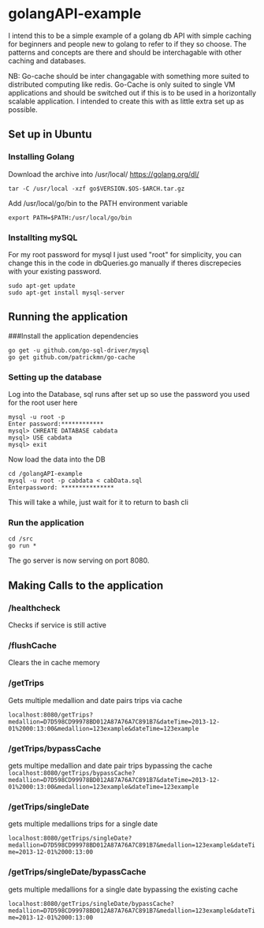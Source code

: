 # golangAPI-example
I intend this to be a simple example of a golang db API with simple caching for beginners and people new to golang to refer to if they so choose. The patterns and concepts are there and should be interchagable with other caching and databases.

NB: Go-cache should be inter changagable with something more suited to distributed computing like redis. Go-Cache is only suited to single VM applications and should be switched out if this is to be used in a horizontally scalable application. I intended to create this with as little extra set up as possible. 

## Set up in Ubuntu

### Installing Golang
Download the archive into /usr/local/
https://golang.org/dl/

`tar -C /usr/local -xzf go$VERSION.$OS-$ARCH.tar.gz`

Add /usr/local/go/bin to the PATH environment variable

`export PATH=$PATH:/usr/local/go/bin`

### Installting mySQL
For my root password for mysql I just used "root" for simplicity, you can change this in the code in dbQueries.go manually if theres discrepecies with your existing password.
```
sudo apt-get update
sudo apt-get install mysql-server
```

## Running the application
###Install the application dependencies
```
go get -u github.com/go-sql-driver/mysql
go get github.com/patrickmn/go-cache
```

### Setting up the database
Log into the Database, sql runs after set up so use the password you used for the root user here
```
mysql -u root -p
Enter password:************
mysql> CHREATE DATABASE cabdata
mysql> USE cabdata
mysql> exit
```
Now load the data into the DB
```
cd /golangAPI-example
mysql -u root -p cabdata < cabData.sql
Enterpassword: ***************

```
This will take a while, just wait for it to return to bash cli

### Run the application
```
cd /src
go run *
```
The go server is now serving on port 8080.

## Making Calls to the application
### /healthcheck
Checks if service is still active

### /flushCache
Clears the in cache memory

### /getTrips
Gets multiple medallion and date pairs trips via cache 

```localhost:8080/getTrips?medallion=D7D598CD99978BD012A87A76A7C891B7&dateTime=2013-12-01%2000:13:00&medallion=123example&dateTime=123example```

### /getTrips/bypassCache
gets multipe medallion and date pair trips bypassing the cache
```localhost:8080/getTrips/bypassCache?medallion=D7D598CD99978BD012A87A76A7C891B7&dateTime=2013-12-01%2000:13:00&medallion=123example&dateTime=123example```

### /getTrips/singleDate
gets multiple medallions trips for a single date 

```localhost:8080/getTrips/singleDate?medallion=D7D598CD99978BD012A87A76A7C891B7&medallion=123example&dateTime=2013-12-01%2000:13:00```

### /getTrips/singleDate/bypassCache
gets multiple medallions for a single date bypassing the existing cache

```localhost:8080/getTrips/singleDate/bypassCache?medallion=D7D598CD99978BD012A87A76A7C891B7&medallion=123example&dateTime=2013-12-01%2000:13:00```




